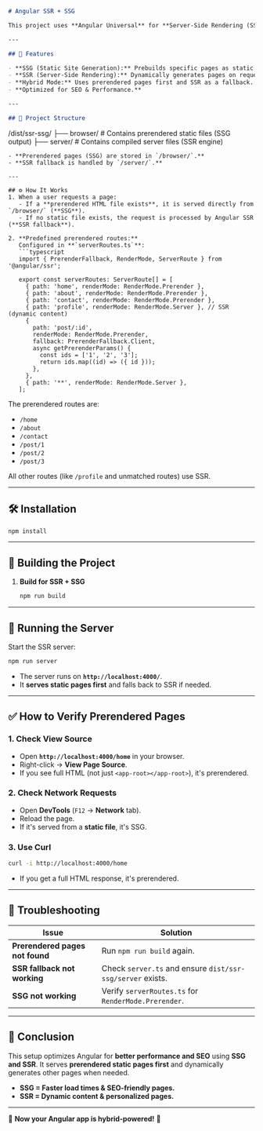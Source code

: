 ```markdown
# Angular SSR + SSG

This project uses **Angular Universal** for **Server-Side Rendering (SSR)** and **Static Site Generation (SSG)**. It serves **prerendered static pages** whenever available and falls back to **server-side rendering** for dynamic routes.

---

## 🚀 Features

- **SSG (Static Site Generation):** Prebuilds specific pages as static HTML files.
- **SSR (Server-Side Rendering):** Dynamically generates pages on request for dynamic routes.
- **Hybrid Mode:** Uses prerendered pages first and SSR as a fallback.
- **Optimized for SEO & Performance.**

---

## 📂 Project Structure
```

/dist/ssr-ssg/
├── browser/ # Contains prerendered static files (SSG output)
├── server/ # Contains compiled server files (SSR engine)

````
- **Prerendered pages (SSG) are stored in `/browser/`.**
- **SSR fallback is handled by `/server/`.**

---

## ⚙️ How It Works
1. When a user requests a page:
   - If a **prerendered HTML file exists**, it is served directly from `/browser/` (**SSG**).
   - If no static file exists, the request is processed by Angular SSR (**SSR fallback**).

2. **Predefined prerendered routes:**
   Configured in **`serverRoutes.ts`**:
   ```typescript
   import { PrerenderFallback, RenderMode, ServerRoute } from '@angular/ssr';

   export const serverRoutes: ServerRoute[] = [
     { path: 'home', renderMode: RenderMode.Prerender },
     { path: 'about', renderMode: RenderMode.Prerender },
     { path: 'contact', renderMode: RenderMode.Prerender },
     { path: 'profile', renderMode: RenderMode.Server }, // SSR (dynamic content)
     {
       path: 'post/:id',
       renderMode: RenderMode.Prerender,
       fallback: PrerenderFallback.Client,
       async getPrerenderParams() {
         const ids = ['1', '2', '3'];
         return ids.map((id) => ({ id }));
       },
     },
     { path: '**', renderMode: RenderMode.Server },
   ];
````

The prerendered routes are:

- `/home`
- `/about`
- `/contact`
- `/post/1`
- `/post/2`
- `/post/3`

All other routes (like `/profile` and unmatched routes) use SSR.

---

## 🛠 Installation

```sh
npm install
```

---

## 🔨 Building the Project

1. **Build for SSR + SSG**
   ```sh
   npm run build
   ```

---

## 🚀 Running the Server

Start the SSR server:

```sh
npm run server
```

- The server runs on **`http://localhost:4000/`**.
- It **serves static pages first** and falls back to SSR if needed.

---

## ✅ How to Verify Prerendered Pages

### 1. Check View Source

- Open **`http://localhost:4000/home`** in your browser.
- Right-click → **View Page Source**.
- If you see full HTML (not just `<app-root></app-root>`), it's prerendered.

### 2. Check Network Requests

- Open **DevTools** (`F12` → **Network** tab).
- Reload the page.
- If it's served from a **static file**, it's SSG.

### 3. Use Curl

```sh
curl -i http://localhost:4000/home
```

- If you get a full HTML response, it's prerendered.

---

## 🎯 Troubleshooting

| Issue                           | Solution                                                   |
| ------------------------------- | ---------------------------------------------------------- |
| **Prerendered pages not found** | Run `npm run build` again.                                 |
| **SSR fallback not working**    | Check `server.ts` and ensure `dist/ssr-ssg/server` exists. |
| **SSG not working**             | Verify `serverRoutes.ts` for `RenderMode.Prerender`.       |

---

## 📌 Conclusion

This setup optimizes Angular for **better performance and SEO** using **SSG and SSR**. It serves **prerendered static pages first** and dynamically generates other pages when needed.

- **SSG = Faster load times & SEO-friendly pages.**
- **SSR = Dynamic content & personalized pages.**

---

🚀 **Now your Angular app is hybrid-powered!** 🚀
